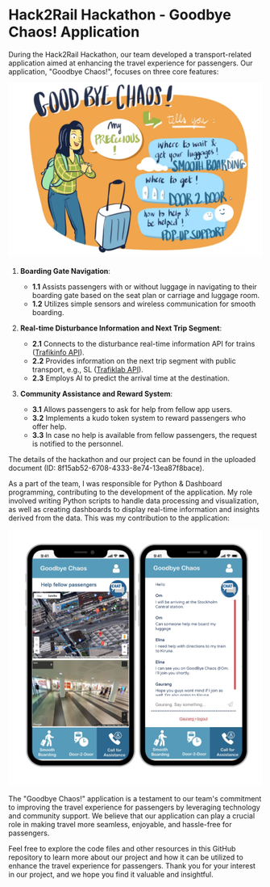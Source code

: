 # Hack2Rail Hackathon - Goodbye Chaos! Application

During the Hack2Rail Hackathon, our team developed a transport-related application aimed at enhancing the travel experience for passengers. Our application, "Goodbye Chaos!", focuses on three core features:

![The Idea](https://github.com/parishwadomkar/GoodByeChaos/blob/main/GoodByeChaos!.png)
1. **Boarding Gate Navigation**:
    - **1.1** Assists passengers with or without luggage in navigating to their boarding gate based on the seat plan or carriage and luggage room.
    - **1.2** Utilizes simple sensors and wireless communication for smooth boarding.

2. **Real-time Disturbance Information and Next Trip Segment**:
    - **2.1** Connects to the disturbance real-time information API for trains ([Trafikinfo API](https://api.trafikinfo.trafikverket.se/)).
    - **2.2** Provides information on the next trip segment with public transport, e.g., SL ([Trafiklab API](https://www.trafiklab.se/node/12605/console)).
    - **2.3** Employs AI to predict the arrival time at the destination.

3. **Community Assistance and Reward System**:
    - **3.1** Allows passengers to ask for help from fellow app users.
    - **3.2** Implements a kudo token system to reward passengers who offer help.
    - **3.3** In case no help is available from fellow passengers, the request is notified to the personnel.

The details of the hackathon and our project can be found in the uploaded document (ID: 8f15ab52-6708-4333-8e74-13ea87f8bace).

As a part of the team, I was responsible for Python & Dashboard programming, contributing to the development of the application. My role involved writing Python scripts to handle data processing and visualization, as well as creating dashboards to display real-time information and insights derived from the data. This was my contribution to the application:

![significantly](https://github.com/parishwadomkar/GoodByeChaos/blob/main/Prototype_OM.png)

The "Goodbye Chaos!" application is a testament to our team's commitment to improving the travel experience for passengers by leveraging technology and community support. We believe that our application can play a crucial role in making travel more seamless, enjoyable, and hassle-free for passengers.

Feel free to explore the code files and other resources in this GitHub repository to learn more about our project and how it can be utilized to enhance the travel experience for passengers.
Thank you for your interest in our project, and we hope you find it valuable and insightful.
